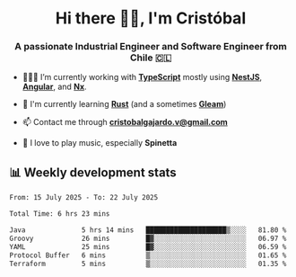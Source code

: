 <h1 align="center">Hi there ✌🏻, I'm Cristóbal</h1>
<h3 align="center">A passionate Industrial Engineer and Software Engineer from Chile 🇨🇱</h3>

- 🧑🏻‍💻 I’m currently working with **[TypeScript](https://www.typescriptlang.org)** mostly using **[NestJS](https://nestjs.com)**, **[Angular](https://angular.io)**, and **[Nx](https://nx.dev)**.

- 🌱 I'm currently learning **[Rust](https://www.rust-lang.org)** (and a sometimes **[Gleam](https://gleam.run/)**)

- 📫 Contact me through **cristobalgajardo.v@gmail.com**

- 🎸 I love to play music, especially **Spinetta**

## 📊 Weekly development stats

<!--START_SECTION:waka-->

```txt
From: 15 July 2025 - To: 22 July 2025

Total Time: 6 hrs 23 mins

Java              5 hrs 14 mins   ████████████████████▒░░░░   81.80 %
Groovy            26 mins         █▓░░░░░░░░░░░░░░░░░░░░░░░   06.97 %
YAML              25 mins         █▓░░░░░░░░░░░░░░░░░░░░░░░   06.59 %
Protocol Buffer   6 mins          ▒░░░░░░░░░░░░░░░░░░░░░░░░   01.65 %
Terraform         5 mins          ▒░░░░░░░░░░░░░░░░░░░░░░░░   01.35 %
```

<!--END_SECTION:waka-->
